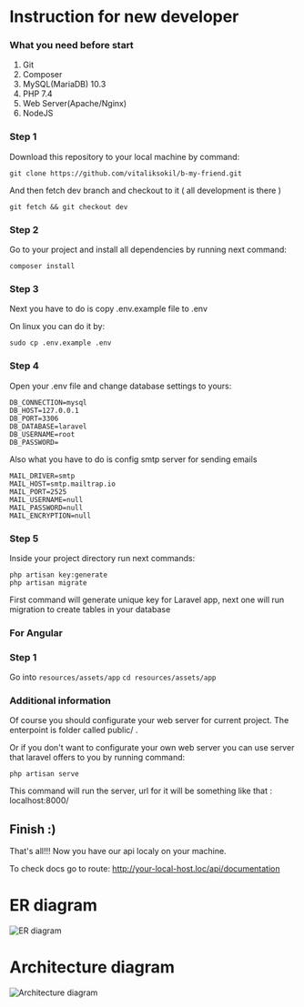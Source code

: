 # Instruction for new developer

### What you need before start
1. Git
2. Composer
3. MySQL(MariaDB) 10.3
4. PHP 7.4
5. Web Server(Apache/Nginx)
6. NodeJS

### Step 1 

Download this repository to your local machine by command:

``` git clone https://github.com/vitaliksokil/b-my-friend.git ```

And then fetch dev branch and checkout to it ( all development is there )

``` git fetch && git checkout dev ```

### Step 2
Go to your project and install all dependencies by running next command: 

``` composer install ```

### Step 3
Next you have to do is copy .env.example file to .env

On linux you can do it by:

``` sudo cp .env.example .env ```

### Step 4

Open your .env file and change database settings to yours:

```
DB_CONNECTION=mysql
DB_HOST=127.0.0.1
DB_PORT=3306
DB_DATABASE=laravel
DB_USERNAME=root
DB_PASSWORD= 
```

Also what you have to do is config smtp server for sending emails

```
MAIL_DRIVER=smtp
MAIL_HOST=smtp.mailtrap.io
MAIL_PORT=2525
MAIL_USERNAME=null
MAIL_PASSWORD=null
MAIL_ENCRYPTION=null
```


### Step 5

Inside your project directory run next commands:

```
php artisan key:generate
php artisan migrate
```

First command will generate unique key for Laravel app, next one will run migration to create tables in your database

### For Angular

### Step 1 

Go into ``` resources/assets/app ```
``` cd resources/assets/app ```

### Additional information

Of course you should configurate your web server for current project. The enterpoint is folder called public/ .

Or if you don't want to configurate your own web server you can use server that laravel offers to you by running command:

``` php artisan serve ```

This command will run the server, url for it will be something like that : localhost:8000/


## Finish :)

That's all!!! Now you have our api localy on your machine. 

To check docs go to route: http://your-local-host.loc/api/documentation

# ER diagram
![ER diagram](http://pixs.ru/images/2020/12/24/Screenshot-from-2020-12-24-22-06-10.png)

# Architecture diagram
![Architecture diagram](http://pixs.ru/images/2020/11/27/arch-Diagram-1.jpg)
